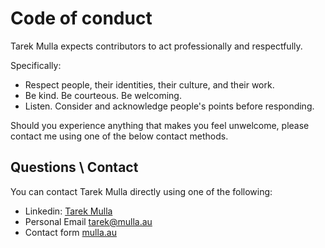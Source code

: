 # Code of conduct

Tarek Mulla expects contributors to act professionally and respectfully.

Specifically:

* Respect people, their identities, their culture, and their work.
* Be kind. Be courteous. Be welcoming.
* Listen. Consider and acknowledge people's points before responding.

Should you experience anything that makes you feel unwelcome, please contact me using one of the below contact methods.


## Questions \ Contact

You can contact Tarek Mulla directly using one of the following:
* Linkedin: [Tarek Mulla](https://www.linkedin.com/in/tarekmulla/)
* Personal Email [tarek@mulla.au](mailto:tarek@mulla.au)
* Contact form [mulla.au](https://mulla.au)
